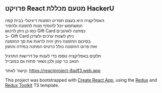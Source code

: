 ## פרויקט React מטעם מכללת HackerU

האפליקציה היא בעצם תפריט הזמנות דיגיטלי בבית קפה </br>
המשתמש יוכל להוסיף מנות להזמנה ולהסיר </br>
כמו כן ניתן לרכוש Gift Card כמתנה לאהובים </br>
ב- Gift Card ניתן לשנות ערכים ולעדכן </br>
בסיכום ההזמנה ניתן יהיה לראות את סך ההזמנה </br>
ואת פרוט ההזמנה כולל כרטיס המתנה במידה והוזמן </br>

חלקים באפליקציה נוספו כדי לענות על דרישות התרגיל </br>
הנאב בר קטן ולכן נשאר פתוח גם במובייל </br>

קישור לאתר: https://reactproject-8adf3.web.app

This project was bootstrapped with [Create React App](https://github.com/facebook/create-react-app), using the [Redux](https://redux.js.org/) and [Redux Toolkit](https://redux-toolkit.js.org/) TS template.
